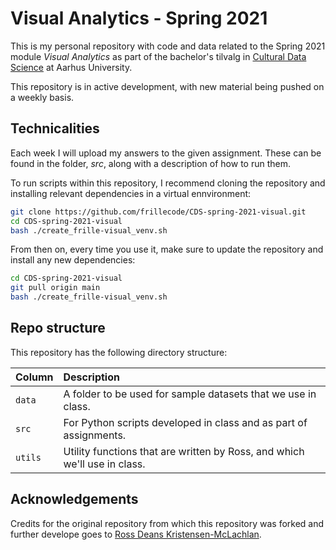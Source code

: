 # Visual Analytics - Spring 2021
This is my personal repository with code and data related to the Spring 2021 module _Visual Analytics_ as part of the bachelor's tilvalg in [Cultural Data Science](https://bachelor.au.dk/en/supplementary-subject/culturaldatascience/) at Aarhus University.

This repository is in active development, with new material being pushed on a weekly basis. 

## Technicalities
Each week I will upload my answers to the given assignment. These can be found in the folder, _src_, along with a description of how to run them. 

To run scripts within this repository, I recommend cloning the repository and installing relevant dependencies in a virtual ennvironment:

```bash
git clone https://github.com/frillecode/CDS-spring-2021-visual.git
cd CDS-spring-2021-visual
bash ./create_frille-visual_venv.sh
```
From then on, every time you use it, make sure to update the repository and install any new dependencies:
```bash
cd CDS-spring-2021-visual
git pull origin main
bash ./create_frille-visual_venv.sh
```


## Repo structure

This repository has the following directory structure:

| Column | Description|
|--------|:-----------|
```data```| A folder to be used for sample datasets that we use in class.
```src``` | For Python scripts developed in class and as part of assignments.
```utils``` | Utility functions that are written by Ross, and which we'll use in class.

## Acknowledgements
Credits for the original repository from which this repository was forked and further develope goes to [Ross Deans Kristensen-McLachlan](https://pure.au.dk/portal/en/persons/ross-deans-kristensenmclachlan(29ad140e-0785-4e07-bdc1-8af12f15856c).html).
